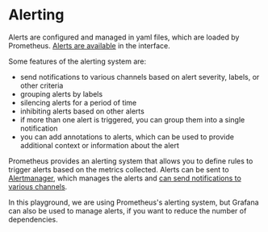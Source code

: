 # Alerting

Alerts are configured and managed in yaml files, which are loaded by Prometheus.
[Alerts are available](http://localhost:9090/alerts) in the interface.

Some features of the alerting system are:

- send notifications to various channels based on alert severity, labels, or
  other criteria
- grouping alerts by labels
- silencing alerts for a period of time
- inhibiting alerts based on other alerts
- if more than one alert is triggered, you can group them into a single
  notification
- you can add annotations to alerts, which can be used to provide additional
  context or information about the alert

Prometheus provides an alerting system that allows you to define rules to
trigger alerts based on the metrics collected. Alerts can be sent to
[Alertmanager](http://localhost:9093/#/alerts), which manages the alerts and
[can send notifications to various channels](https://prometheus.io/docs/alerting/latest/configuration/#general-receiver-related-settings).

In this playground, we are using Prometheus's alerting system, but Grafana can
also be used to manage alerts, if you want to reduce the number of dependencies.
